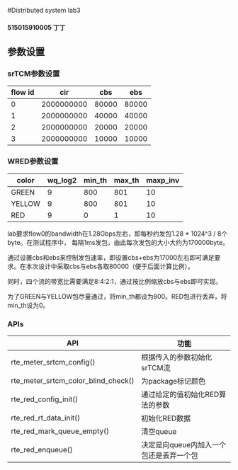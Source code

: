 #Distributed system lab3
#### 515015910005 丁丁

## 参数设置

### srTCM参数设置
| flow id | cir | cbs | ebs |
| ------ | ------ | ------ | ------ |
| 0 | 2000000000 | 80000 | 80000 |
| 1 | 2000000000 | 40000 | 40000 |
| 2 | 2000000000 | 20000 | 20000 |
| 3 | 2000000000 | 10000 | 10000 |


### WRED参数设置
| color | wq_log2 | min_th | max_th | maxp_inv |
| ------ | ------ | ------ | ------ | ----- |
| GREEN | 9 | 800 | 801 | 10 |
| YELLOW | 9 | 800 | 801 | 10 |
| RED | 9 | 0 | 1 | 10 |

lab要求flow0的bandwidth在1.28Gbps左右，即每秒约发包1.28 * 1024^3 / 8个byte。在测试程序中， 每隔1ms发包，由此每次发包的大小大约为170000byte。

通过设置cbs和ebs来控制发包速率，即设置cbs+ebs为17000左右即可满足要求。在本次设计中采取cbs与ebs各取80000（便于后面计算比例）。

同时，四个流的带宽比需要满足8:4:2:1，通过按比例缩放cbs与ebs即可实现。

为了GREEN与YELLOW包尽量通过，将min_th都设为800。RED包进行丢弃，将min_th设为0。

### APIs
| API | 功能 |
| ------ | ------ |
| rte_meter_srtcm_config() | 根据传入的参数初始化srTCM流 |
| rte_meter_srtcm_color_blind_check() | 为package标记颜色 |
| rte_red_config_init() | 通过给定的值初始化RED算法的参数 |
| rte_red_rt_data_init() | 初始化RED数据 |
| rte_red_mark_queue_empty() | 清空queue |
| rte_red_enqueue() | 决定是向queue内加入一个包还是丢弃一个包 |